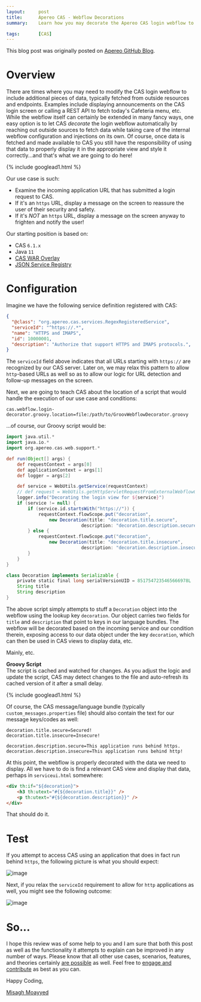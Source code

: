 ```yaml
---
layout:     post
title:      Apereo CAS - Webflow Decorations
summary:    Learn how you may decorate the Apereo CAS login webflow to inject data pieces and objects into the processing engine for display purposes, peace on earth and prosperity of all mankind, etc. Mainly, etc.

tags:       [CAS]
---
```


<div class="alert alert-success"><i class="far fa-lightbulb"></i> This blog post was originally posted on <a href="https://github.com/apereo/apereo.github.io">Apereo GitHub Blog</a>.</div>

# Overview

There are times where you may need to modify the CAS login webflow to include additional pieces of data, typically fetched from outside resources and endpoints. Examples include displaying announcements on the CAS login screen or calling a REST API to fetch today's Cafeteria menu, etc. While the webflow itself can certainly be extended in many fancy ways, one easy option is to let CAS *decorate* the login webflow automatically by reaching out outside sources to fetch data while taking care of the internal webflow configuration and injections on its own. Of course, once data is fetched and made available to CAS you still have the responsibility of using that data to properly display it in the appropriate view and style it correctly...and that's what we are going to do here!

{% include googlead1.html  %}

Our use case is such:

- Examine the incoming application URL that has submitted a login request to CAS.
- If it's an `https` URL, display a message on the screen to reassure the user of their security and safety.
- If it's *NOT* an `https` URL, display a message on the screen anyway to frighten and notify the user!

Our starting position is based on:

- CAS `6.1.x`
- Java `11`
- [CAS WAR Overlay](https://github.com/apereo/cas-overlay-template)
- [JSON Service Registry](https://apereo.github.io/cas/6.1.x/services/JSON-Service-Management.html)

# Configuration

Imagine we have the following service definition registered with CAS:

```json
{
  "@class": "org.apereo.cas.services.RegexRegisteredService",
  "serviceId": "^https://.*",
  "name": "HTTPS and IMAPS",
  "id": 10000001,
  "description": "Authorize that support HTTPS and IMAPS protocols.",
}
```

The `serviceId` field above indicates that all URLs starting with `https://` are recognized by our CAS server. Later on, we may relax this pattern to allow `http`-based URLs as well so as to allow our logic for URL detection and follow-up messages on the screen.

Next, we are going to teach CAS about the location of a script that would handle the execution of our use case and conditions:

```properties
cas.webflow.login-decorator.groovy.location=file:/path/to/GroovWebflowDecorator.groovy
```

...of course, our Groovy script would be:

```groovy
import java.util.*
import java.io.*
import org.apereo.cas.web.support.*

def run(Object[] args) {
    def requestContext = args[0]
    def applicationContext = args[1]
    def logger = args[2]

    def service = WebUtils.getService(requestContext)
    // def request = WebUtils.getHttpServletRequestFromExternalWebflowContext(requestContext)
    logger.info("Decorating the login view for ${service}")
    if (service != null) {
        if (service.id.startsWith("https://")) {
            requestContext.flowScope.put("decoration", 
                new Decoration(title: "decoration.title.secure",
                            description: "decoration.description.secure"))
        } else {
            requestContext.flowScope.put("decoration", 
                new Decoration(title: "decoration.title.insecure",
                            description: "decoration.description.insecure"))
        }
    }
}

class Decoration implements Serializable {
    private static final long serialVersionUID = 8517547235465666978L
    String title
    String description
}
```

The above script simply attempts to stuff a `Decoration` object into the webflow using the lookup key `decoration`. Our object carries two fields for `title` and `description` that point to keys in our language bundles. The webflow will be decorated based on the incoming service and our condition therein, exposing access to our data object under the key `decoration`, which can then be used in CAS views to display data, etc. 

Mainly, etc.

<div class="alert alert-success">
<strong>Groovy Script</strong><br/>The script is cached and watched for changes. As you adjust the logic and update the script, CAS may detect changes to the file and auto-refresh its cached version of it after a small delay.
</div>

{% include googlead1.html  %}

Of course, the CAS message/language bundle (typically `custom_messages.properties` file) should also contain the text for our message keys/codes as well:

```properties
decoration.title.secure=Secured!
decoration.title.insecure=Insecure!

decoration.description.secure=This application runs behind https.
decoration.description.insecure=This application runs behind http!
```

At this point, the webflow is properly decorated with the data we need to display. All we have to do is find a relevant CAS view and display that data, perhaps in `serviceui.html` somewhere:

```html
<div th:if="${decoration}">
    <h3 th:utext="#{${decoration.title}}" />
    <p th:utext="#{${decoration.description}}" />
</div>
```

That should do it.

# Test

If you attempt to access CAS using an application that does in fact run behind `https`, the following picture is what you should expect:

![image](https://user-images.githubusercontent.com/1205228/56655233-0b4fc880-6647-11e9-8a41-7fccdde920e5.png)

Next, if you relax the `serviceId` requirement to allow for `http` applications as well, you might see the following outcome:

![image](https://user-images.githubusercontent.com/1205228/56655214-fecb7000-6646-11e9-9076-d73db686ccaa.png)

# So...

I hope this review was of some help to you and I am sure that both this post as well as the functionality it attempts to explain can be improved in any number of ways. Please know that all other use cases, scenarios, features, and theories certainly [are possible](https://apereo.github.io/2017/02/18/onthe-theoryof-possibility/) as well. Feel free to [engage and contribute](https://apereo.github.io/cas/developer/Contributor-Guidelines.html) as best as you can.

Happy Coding,

[Misagh Moayyed](https://fawnoos.com)
